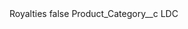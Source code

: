 <?xml version="1.0" encoding="UTF-8"?>
<CustomMetadata xmlns="http://soap.sforce.com/2006/04/metadata" xmlns:xsi="http://www.w3.org/2001/XMLSchema-instance" xmlns:xsd="http://www.w3.org/2001/XMLSchema">
    <label>Royalties</label>
    <protected>false</protected>
    <values>
        <field>Product_Category__c</field>
        <value xsi:type="xsd:string">LDC</value>
    </values>
</CustomMetadata>
